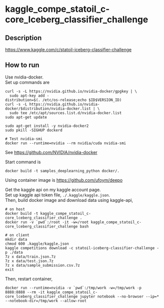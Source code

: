 # kaggle_compe_statoil_c-core_lceberg_classifier_challenge

## Description

https://www.kaggle.com/c/statoil-iceberg-classifier-challenge

## How to run

Use nvidia-docker.  
Set up commands are

```
curl -s -L https://nvidia.github.io/nvidia-docker/gpgkey | \
  sudo apt-key add -
distribution=$(. /etc/os-release;echo $ID$VERSION_ID)
curl -s -L https://nvidia.github.io/nvidia-docker/$distribution/nvidia-docker.list | \
  sudo tee /etc/apt/sources.list.d/nvidia-docker.list
sudo apt-get update

sudo apt-get install -y nvidia-docker2
sudo pkill -SIGHUP dockerd

# Test nvidia-smi
docker run --runtime=nvidia --rm nvidia/cuda nvidia-smi
```

See https://github.com/NVIDIA/nvidia-docker

Start command is

```
docker build -t samples_deeplearning_python docker/.
```

Using container image is https://github.com/ufoym/deepo  

Get the kaggle api on my kaggle account page.  
Set up kaggle api token file, `./.kaggle/kaggle.json`.  
Then, build docker image and download data using kaggle-api,    

```
# on host
docker build -t kaggle_compe_statoil_c-core_lceberg_classifier_challenge .
docker run -v `pwd`:/root -it -w=/root kaggle_compe_statoil_c-core_lceberg_classifier_challenge bash
```

```
# on client
mkdir data
chmod 600 .kaggle/kaggle.json
kaggle competitions download -c statoil-iceberg-classifier-challenge -p ./data
7z x data/train.json.7z
7z x data/test.json.7z
7z x data/sample_submission.csv.7z
exit
```

Then, restart container, 

```
docker run --runtime=nvidia -v `pwd`:/tmp/work -w=/tmp/work -p 8888:8888 --rm -it kaggle_compe_statoil_c-core_lceberg_classifier_challenge jupyter notebook --no-browser --ip=* --notebook-dir=/tmp/work --allow-root
```
